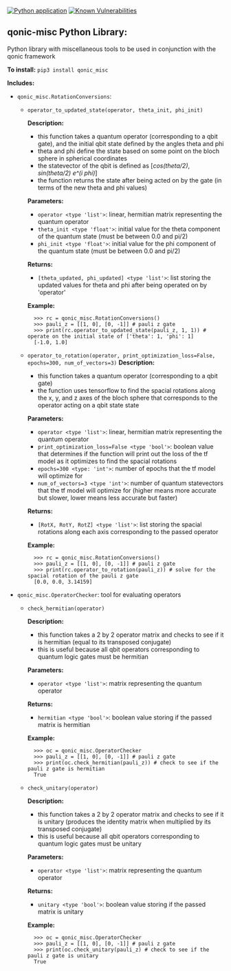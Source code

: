 [![Python application](https://github.com/Qonic-Team/qonic-misc/actions/workflows/python-app.yml/badge.svg)](https://github.com/Qonic-Team/qonic-misc/actions/workflows/python-app.yml)
[![Known Vulnerabilities](https://snyk.io/test/github/Qonic-Team/qonic-misc/badge.svg?targetFile=source_dir/requirements.txt)](https://snyk.io/test/github/Qonic-Team/qonic-misc?targetFile=source_dir/requirements.txt)

## qonic-misc Python Library:
Python library with miscellaneous tools to be used in conjunction with the qonic framework

**To install:** `pip3 install qonic_misc`

**Includes:**  
  * `qonic_misc.RotationConversions`: 
    * `operator_to_updated_state(operator, theta_init, phi_init)`
    
        **Description:**
        * this function takes a quantum operator (corresponding to a qbit gate), and the initial qbit state defined by the angles theta and phi
        * theta and phi define the state based on some point on the bloch sphere in spherical coordinates
        * the statevector of the qbit is defined as [*cos(theta/2)*, *sin(theta/2) e^(i phi)*]
        * the function returns the state after being acted on by the gate (in terms of the new theta and phi values)

        **Parameters:**
        * `operator <type 'list'>`: linear, hermitian matrix representing the quantum operator
        * `theta_init <type 'float'>`: initial value for the theta component of the quantum state (must be between 0.0 and pi/2)
        * `phi_init <type 'float'>`: initial value for the phi component of the quantum state (must be between 0.0 and pi/2)

        **Returns:**
        * `[theta_updated, phi_updated] <type 'list'>`: list storing the updated values for theta and phi after being operated on by 'operator'

        **Example:**
        
            
            >>> rc = qonic_misc.RotationConversions()
            >>> pauli_z = [[1, 0], [0, -1]] # pauli z gate
            >>> print(rc.operator_to_updated_state(pauli_z, 1, 1)) # operate on the initial state of ['theta': 1, 'phi': 1]
            [-1.0, 1.0]
            
            
            
    * `operator_to_rotation(operator, print_optimization_loss=False, epochs=300, num_of_vectors=3)`
        **Description:**
        * this function takes a quantum operator (corresponding to a qbit gate)
        * the function uses tensorflow to find the spacial rotations along the x, y, and z axes of the bloch sphere that corresponds to the operator acting on a qbit state state

        **Parameters:**
        * `operator <type 'list'>`: linear, hermitian matrix representing the quantum operator
        * `print_optimization_loss=False <type 'bool'>`: boolean value that determines if the function will print out the loss of the tf model as it optimizes to find the spacial rotations
        * `epochs=300 <type: 'int'>`: number of epochs that the tf model will optimize for
        * `num_of_vectors=3 <type 'int'>`: number of quantum statevectors that the tf model will optimize for (higher means more accurate but slower, lower means less accurate but faster)

        **Returns:**
        * `[RotX, RotY, RotZ] <type 'list'>`: list storing the spacial rotations along each axis corresponding to the passed operator

        **Example:**
        
            
            >>> rc = qonic_misc.RotationConversions()
            >>> pauli_z = [[1, 0], [0, -1]] # pauli z gate
            >>> print(rc.operator_to_rotation(pauli_z)) # solve for the spacial rotation of the pauli z gate
            [0.0, 0.0, 3.14159]
            
            
            
  * `qonic_misc.OperatorChecker`: tool for evaluating operators
    * `check_hermitian(operator)`

        **Description:**
        * this function takes a 2 by 2 operator matrix and checks to see if it is hermitian (equal to its transposed conjugate)
        * this is useful because all qbit operators corresponding to quantum logic gates must be hermitian
    
        **Parameters:**
        * `operator <type 'list'>`: matrix representing the quantum operator
            
        **Returns:**
        * `hermitian <type 'bool'>`: boolean value storing if the passed matrix is hermitian
     
        **Example:**
        
            >>> oc = qonic_misc.OperatorChecker
            >>> pauli_z = [[1, 0], [0, -1]] # pauli z gate
            >>> print(oc.check_hermitian(pauli_z)) # check to see if the pauli z gate is hermitian
            True



    * `check_unitary(operator)`
        
        **Description:**
        * this function takes a 2 by 2 operator matrix and checks to see if it is unitary (produces the identity matrix when multiplied by its transposed conjugate)
        * this is useful because all qbit operators corresponding to quantum logic gates must be unitary
        
        **Parameters:**
        * `operator <type 'list'>`: matrix representing the quantum operator
            
        **Returns:**
        * `unitary <type 'bool'>`: boolean value storing if the passed matrix is unitary
        
        **Example:**
        
            >>> oc = qonic_misc.OperatorChecker
            >>> pauli_z = [[1, 0], [0, -1]] # pauli z gate
            >>> print(oc.check_unitary(pauli_z) # check to see if the pauli z gate is unitary
            True

